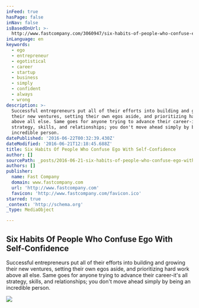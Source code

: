```yaml
---
inFeed: true
hasPage: false
inNav: false
isBasedOnUrl: >-
  http://www.fastcompany.com/3060947/six-habits-of-people-who-confuse-ego-with-self-confidence
inLanguage: en
keywords:
  - ego
  - entrepreneur
  - egotistical
  - career
  - startup
  - business
  - simply
  - confident
  - always
  - wrong
description: >-
  Successful entrepreneurs put all of their efforts into building and growing
  their new ventures, setting their own egos aside, and prioritizing hard work
  above all else. Same goes for anyone trying to advance their career-it's all
  strategy, skills, and relationships; you don't move ahead simply by being an
  incredible person.
datePublished: '2016-06-22T00:32:39.430Z'
dateModified: '2016-06-21T12:18:45.688Z'
title: Six Habits Of People Who Confuse Ego With Self-Confidence
author: []
sourcePath: _posts/2016-06-21-six-habits-of-people-who-confuse-ego-with-self-confidence.md
authors: []
publisher:
  name: Fast Company
  domain: www.fastcompany.com
  url: 'http://www.fastcompany.com'
  favicon: 'http://www.fastcompany.com/favicon.ico'
starred: true
_context: 'http://schema.org'
_type: MediaObject

---
```

<article style=""><h1>Six Habits Of People Who Confuse Ego With Self-Confidence</h1><p>Successful entrepreneurs put all of their efforts into building and growing their new ventures, setting their own egos aside, and prioritizing hard work above all else. Same goes for anyone trying to advance their career-it's all strategy, skills, and relationships; you don't move ahead simply by being an incredible person.</p><img src="http://b.fastcompany.net/multisite_files/fastcompany/imagecache/620x350/poster/2016/06/3060947-poster-p-1-8-habits-of-people-who-confuse-ego-with-self-confidence.jpg" /></article>
